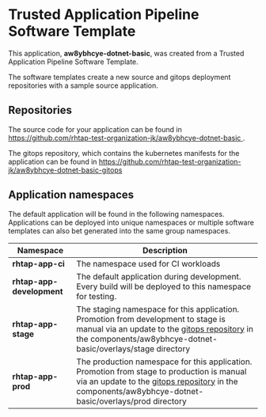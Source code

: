 # Trusted Application Pipeline Software Template

This application, **aw8ybhcye-dotnet-basic**, was created from a Trusted Application Pipeline Software Template.

The software templates create a new source and gitops deployment repositories with a sample source application. 

## Repositories

The source code for your application can be found in [https://github.com/rhtap-test-organization-jk/aw8ybhcye-dotnet-basic ](https://github.com/rhtap-test-organization-jk/aw8ybhcye-dotnet-basic ).
 
The gitops repository, which contains the kubernetes manifests for the application can be found in 
[https://github.com/rhtap-test-organization-jk/aw8ybhcye-dotnet-basic-gitops ](https://github.com/rhtap-test-organization-jk/aw8ybhcye-dotnet-basic-gitops ) 

## Application namespaces 

The default application will be found in the following namespaces. Applications can be deployed into unique namespaces or multiple software templates can also bet generated into the same group namespaces.  

|  Namespace   |  Description   |  
| -------- | -------- |
| **rhtap-app-ci** | The namespace used for CI workloads |
| **rhtap-app-development** | The default application during development. Every build will be deployed to this namespace for testing. |
| **rhtap-app-stage** | The staging namespace for this application. Promotion from development to stage is manual via an update to the [gitops repository](https://github.com/rhtap-test-organization-jk/aw8ybhcye-dotnet-basic-gitops ) in the components/aw8ybhcye-dotnet-basic/overlays/stage directory |
| **rhtap-app-prod** | The production namespace for this application. Promotion from stage to production is manual via an update to the [gitops repository](https://github.com/rhtap-test-organization-jk/aw8ybhcye-dotnet-basic-gitops ) in the components/aw8ybhcye-dotnet-basic/overlays/prod directory |